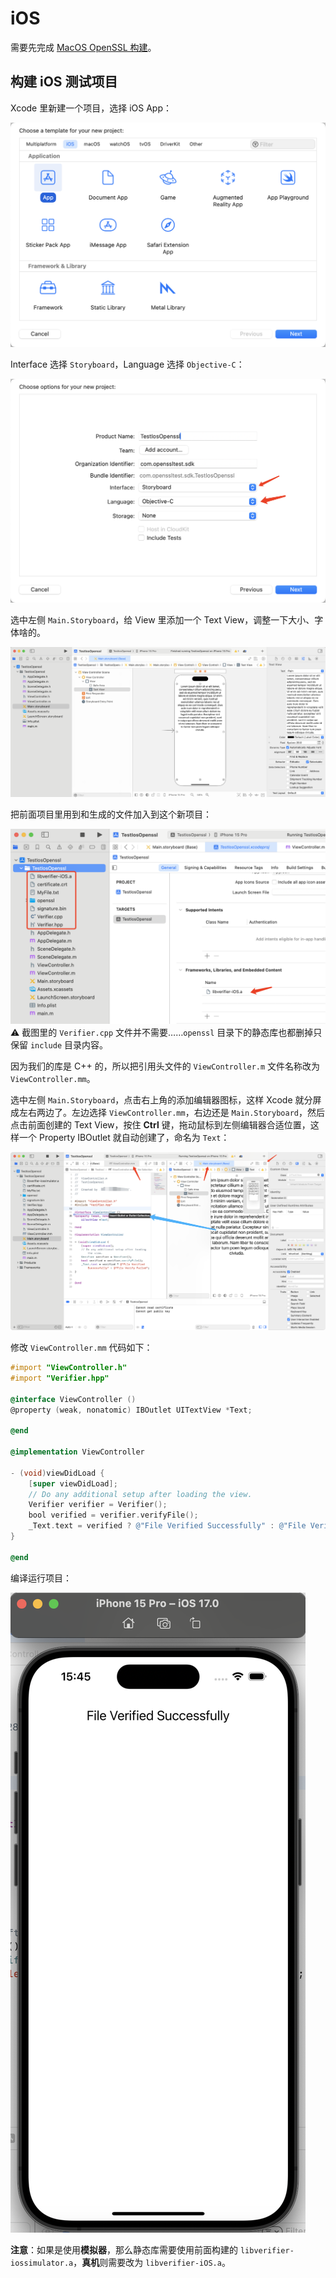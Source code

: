 # iOS

需要先完成 [MacOS OpenSSL 构建](../MacOS/README_zh-CN.md)。

## 构建 iOS 测试项目

Xcode 里新建一个项目，选择 iOS App：

![企业微信20231128-165928@2x.png](../images/企业微信20231128-165928@2x.png)

Interface 选择 `Storyboard`，Language 选择 `Objective-C`：

![企业微信20231128-170052@2x.png](../images/企业微信20231128-170052@2x.png)

选中左侧 `Main.Storyboard`，给 View 里添加一个 Text View，调整一下大小、字体啥的。

![企业微信20231128-170631@2x.png](../images/企业微信20231128-170631@2x.png)

把前面项目里用到和生成的文件加入到这个新项目：

![b9473289107101cae9ac065d3eed7b6d.png](../images/b9473289107101cae9ac065d3eed7b6d.png)
⚠️ 截图里的 `Verifier.cpp` 文件并不需要……`openssl` 目录下的静态库也都删掉只保留 `include` 目录内容。

因为我们的库是 C++ 的，所以把引用头文件的 `ViewController.m` 文件名称改为 `ViewController.mm`。

选中左侧 `Main.Storyboard`，点击右上角的添加编辑器图标，这样 Xcode 就分屏成左右两边了。左边选择 `ViewController.mm`，右边还是 `Main.Storyboard`，然后点击前面创建的 Text View，按住 **Ctrl** 键，拖动鼠标到左侧编辑器合适位置，这样一个 Property IBOutlet 就自动创建了，命名为 `Text`：

![企业微信20231129-111427@2x.png](../images/企业微信20231129-111427@2x.png)

修改 `ViewController.mm` 代码如下：

```objectivec
#import "ViewController.h"
#import "Verifier.hpp"

@interface ViewController ()
@property (weak, nonatomic) IBOutlet UITextView *Text;

@end

@implementation ViewController

- (void)viewDidLoad {
    [super viewDidLoad];
    // Do any additional setup after loading the view.
    Verifier verifier = Verifier();
    bool verified = verifier.verifyFile();
    _Text.text = verified ? @"File Verified Successfully" : @"File Verify Failed";
}

@end
```

编译运行项目：

![20231130-154553@2x.png](../images/20231130-154553@2x.png)

**注意**：如果是使用**模拟器**，那么静态库需要使用前面构建的 `libverifier-iossimulator.a`，**真机**则需要改为 `libverifier-iOS.a`。
